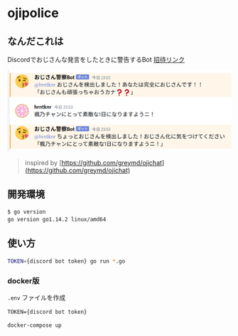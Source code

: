 # ojipolice

## なんだこれは
Discordでおじさんな発言をしたときに警告するBot
[招待リンク](https://discord.com/api/oauth2/authorize?client_id=712899313432395817&permissions=67584&scope=bot)

![screenshot](./assets/screenshot.png)

> inspired by [https://github.com/greymd/ojichat](https://github.com/greymd/ojichat)

## 開発環境

```bash
$ go version
go version go1.14.2 linux/amd64
```

## 使い方
```sh
TOKEN={discord bot token} go run *.go
```

### docker版
`.env` ファイルを作成
```
TOKEN={discord bot token}
```

```sh
docker-compose up
```
